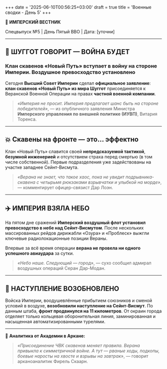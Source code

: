 +++
date = '2025-06-10T00:56:25+03:00'
draft = true
title = 'Военные сводки - День 5'
+++

📜 **ИМПЕРСКИЙ ВЕСТНИК**

Спецвыпуск №5 | День Пятый ВВО | Дата: \[уточни]

---

## 🐀 **ШУГГОТ ГОВОРИТ — ВОЙНА БУДЕТ**

### Клан скавенов «Новый Путь» вступает в войну на стороне Империи. Воздушное превосходство установлено

Сегодня **Высший Совет Империи** сделал **официальное заявление**: **клан скавенов «Новый Путь» из мира Шуггот** присоединяется к Веранской Военной Операции на правах **частной военной компании**.

> *«Империя не просит. Империя предлагает шанс быть на стороне победителей»*,
> — из опубличного заявления Министра **Имперского управления по внешней политике (ИУВП)**, Витария Торенса.

---

## 💥 **Скавены на фронте — это... эффектно**

Клан «Новый Путь» славится своей **непредсказуемой тактикой**, **безумной инженерией** и отсутствием страха перед смертью (в том числе собственной). Первые подразделения уже задействованы на участке западнее Сейнт-Висмута.

> *«Верана не знает, что такое хаос, пока не увидит подрывника-скавена с четырьмя рюкзаками взрывчатки и улыбкой на морде»*,
> — комментирует офицер-связист Дар Лоэн.

---

## ✈️ **ИМПЕРИЯ ВЗЯЛА НЕБО**

На пятом дне сражений **Имперский воздушный флот установил превосходство в небе над Сейнт-Висмутом**. После нескольких массированных рейдов дирижабли «Озура» и «Проблеск» выжгли ключевые радиолокационные позиции Вераны.

Впервые за всё время операции **верана не провела ни одного успешного авиаудара** за сутки.

> *«Небо наше. Следующий — город»*,
> — сухо сообщил адмирал воздушных операций Серан Дар-Модан.

---

## 🧭 **НАСТУПЛЕНИЕ ВОЗОБНОВЛЕНО**

Войска Империи, воодушевлённые прибытием союзников и сменой условий в воздухе, **возобновили наступление на Сейнт-Висмут**. По данным штаба, **фронт продвинулся на 11 километров**. От окраин города отделяет только кольцевая оборонительная линия, заминированная и насыщенная автоматизированными турелями.

---

📎 **Аналитика от Академии в Аркане:**

> *«Присоединение ЧВК скавенов меняет правила. Верана привыкла к симметричной войне. А тут — рваные ходы, подкопы, боевые наросты на хвосте и взрывы на завтрак»*,
> — говорит арканоаналитик Фирель Скаарн.
